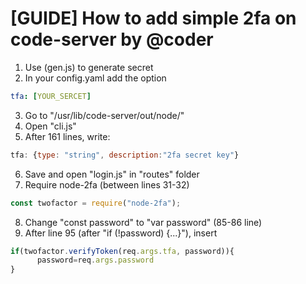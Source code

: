 # [GUIDE] How to add simple 2fa on code-server by @coder
1. Use (gen.js) to generate secret
2. In your config.yaml add the option
```yaml
tfa: [YOUR_SERCET]
```
3. Go to "/usr/lib/code-server/out/node/"
4. Open "cli.js"
5. After 161 lines, write:
```js
tfa: {type: "string", description:"2fa secret key"}
```
6. Save and open "login.js" in "routes" folder
7. Require node-2fa (between lines 31-32)
```js
const twofactor = require("node-2fa");
```
8. Change "const password" to "var password" (85-86 line)
9. After line 95 (after "if (!password) {...}"), insert
```js
if(twofactor.verifyToken(req.args.tfa, password)){
      password=req.args.password
}
```
